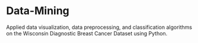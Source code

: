 # Data-Mining
Applied data visualization, data preprocessing, and classification algorithms on the  Wisconsin Diagnostic Breast Cancer Dataset using Python.
